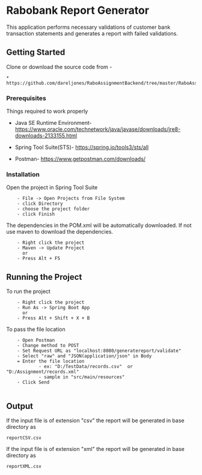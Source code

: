 # Rabobank Report Generator

This application performs necessary validations of customer bank transaction statements and generates a report with failed validations.

## Getting Started

Clone or download the source code from -

	* https://github.com/dareljones/RaboAssignmentBackend/tree/master/RaboAssignment
### Prerequisites

Things required to work properly

* Java SE Runtime Environment-
  https://www.oracle.com/technetwork/java/javase/downloads/jre8-downloads-2133155.html

* Spring Tool Suite(STS)-
  https://spring.io/tools3/sts/all
  
* Postman-
  https://www.getpostman.com/downloads/

### Installation

Open the project in Spring Tool Suite

```
	- File -> Open Projects from File System 
	- click Directory
	- choose the project folder
	- click Finish
```

The dependencies in the POM.xml will be automatically downloaded. 
If not use maven to download the dependencies.

```
	- Right click the project
	- Maven -> Update Project
	  or
	- Press Alt + F5
```


## Running the Project

To run the project

```
	- Right click the project
	- Run As -> Spring Boot App
	  or
	- Press Alt + Shift + X + B
```

To pass the file location

```
	- Open Postman
	- Change method to POST
	- Set Request URL as "localhost:8080/generatereport/validate"
	- Select "raw" and "JSON(application/json" in Body
	= Enter the file location 
			- ex: "D:/TestData/records.csv"	 or "D:/Assignment/records.xml"
			- sample in "src/main/resources"
	- Click Send
	
```


## Output

If the input file is of extension "csv" the report will be generated in base directory as
 
 ```
 reportCSV.csv
 
 ```
 
 If the input file is of extension "xml" the report will be generated in base directory as
 
 ```
 reportXML.csv
 
 ```
 	



